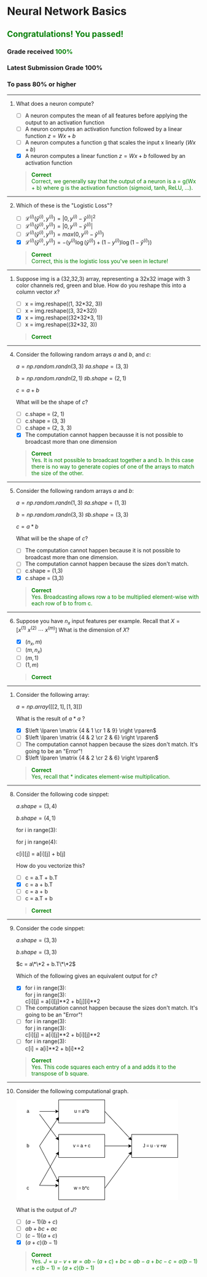 # **Neural Network Basics**

## <span style="color: green;">**Congratulations! You passed!**</span>

### **Grade received** <span style="color: green;">100%</span>

### **Latest Submission Grade** 100%

### **To pass** 80% or higher

---

1. What does a neuron compute?

    - [ ] A neuron computes the mean of all features before applying the output to an activation function
    - [ ] A neuron computes an activation function followed by a linear function $z = Wx+b$
    - [ ] A neuron computes a function g that scales the input x linearly $(Wx + b)$
    - [x] A neuron computes a linear function $z = Wx + b$ followed by an activation function
    > <spane style="color: green;">**Correct**</br>Correct, we generally say that the output of a neuron is a = g(Wx + b) where g is the activation function (sigmoid, tanh, ReLU, ...).</span>

---

2. Which of these is the "Logistic Loss"?

    - [ ] $\mathcal{L}^{(i)}(\hat{y}^{(i)}, y^{(i)}) = |0, y^{(i)} - \hat{y}^{(i)}|^{2}$
    - [ ] $\mathcal{L}^{(i)}(\hat{y}^{(i)}, y^{(i)}) = |0, y^{(i)} - \hat{y}^{(i)}|$
    - [ ] $\mathcal{L}^{(i)}(\hat{y}^{(i)}, y^{(i)}) = max(0, y^{(i)} - \hat{y}^{(i)})$
    - [x] $\mathcal{L}^{(i)}(\hat{y}^{(i)}, y^{(i)}) = -(y^{(i)} \log(\hat{y}^{(i)}) + (1-y^{(i)})\log(1-\hat{y}^{(i)}))$
    > <spane style="color: green;">**Correct**</br>Correct, this is the logistic loss you've seen in lecture!</span>

---

1. Suppose img is a (32,32,3) array, representing a 32x32 image with 3 color channels red, green and blue. How do you reshape this into a column vector $x$?

    - [ ] x = img.reshape((1, 32\*32, 3))
    - [ ] x = img.reshape((3, 32\*32))
    - [x] x = img.reshape((32\*32\*3, 1))
    - [ ] x = img.reshape((32\*32, 3))
    > <spane style="color: green;">**Correct**</span>

---

4. Consider the following random arrays $a$ and $b$, and $c$:

   $a = np.random.randn(3, 3) ~\sharp a.shape = (3, 3)$

   $b = np.random.randn(2, 1) ~\sharp b.shape = (2, 1)$

   $c = a + b$

   What will be the shape of $c$?

    - [ ] c.shape = (2, 1)
    - [ ] c.shape = (3, 3)
    - [ ] c.shape = (2, 3, 3)
    - [x] The computation cannot happen becausse it is not possible to broadcast more than one dimension
    > <spane style="color: green;">**Correct**</br>Yes. It is not possible to broadcast together a and b. In this case there is no way to generate copies of one of the arrays to match the size of the other.</span>

---

5. Consider the following random arrays $a$ and $b$:

   $a = np.random.randn(1, 3) ~\sharp a.shape = (1, 3)$

   $b = np.random.randn(3, 3) ~\sharp b.shape = (3, 3)$

   $c = a * b$

   What will be the shape of $c$?

   - [ ] The computation cannot happen because it is not possible to broadcast more than one dimension.
   - [ ] The computation cannot happen because the sizes don't match.
   - [ ] c.shape = (1,3)
   - [x] c.shape = (3,3)
    > <spane style="color: green;">**Correct**</br>Yes. Broadcasting allows row a to be multiplied element-wise with each row of b to from c.</span>

---

6. Suppose you have $n_{x}$ input features per example. Recall that $X = [x^{(1)}~x^{(2)}~\cdots~x^{(m)}]$ What is the dimension of $X$?

    - [x] $(n_x, m)$
    - [ ] $(m, n_x)$
    - [ ] $(m, 1)$
    - [ ] $(1, m)$
    > <spane style="color: green;">**Correct**</span>

---

1. Consider the following array:

   $a = np.array([[2, 1], [1, 3]])$

   What is the result of $a*a$ ?

    - [x] $\left \lparen \matrix {4 & 1 \cr 1 & 9} \right \rparen$
    - [ ] $\left \lparen \matrix {4 & 2 \cr 2 & 6} \right \rparen$
    - [ ] The computation cannot happen because the sizes don't match. It's going to be an "Error"!
    - [ ] $\left \lparen \matrix {4 & 2 \cr 2 & 6} \right \rparen$
    > <spane style="color: green;">**Correct**</br>Yes, recall that * indicates element-wise multiplication.</span>

---

8. Consider the following code sinppet:

   $a.shape = (3, 4)$

   $b.shape = (4, 1)$

   for i in range(3):

   for j in range(4):

   c[i][j] = a[i][j] + b[j]

    How do you vectorize this?

    - [ ] c = a.T + b.T
    - [x] c = a + b.T
    - [ ] c = a + b
    - [ ] c = a.T + b
    > <spane style="color: green;">**Correct**</span>

---

9. Consider the code sinppet:

   $a.shape = (3, 3)$

   $b.shape = (3, 3)$

   $c = a\*\*2 + b.T\*\*2$

   Which of the following gives an equivalent output for $c$?

   - [x] for i in range(3):</br>
   for j in range(3):</br>
   c[i][j] = a[i][j]\*\*2 + b[j][i]\*\*2
   - [ ] The computation cannot happen because the sizes don't match. It's going to be an "Error"!
   - [ ] for i in range(3):</br>
   for j in range(3):</br>
   c[i][j] = a[i][j]\*\*2 + b[i][j]\*\*2
   - [ ] for i in range(3):</br>
   c[i] = a[i]\*\*2 + b[i]\*\*2
    > <spane style="color: green;">**Correct**</br>Yes. This code squares each entry of a and adds it to the transpose of b square.</span>

---

10. Consider the following computational graph.

    ![q10.png](img/q10.png)

    What is the output of $J$?

    - [ ] $(a-1)(b+c)$
    - [ ] $ab+bc+ac$
    - [ ] $(c-1)(a+c)$
    - [x] $(a+c)(b-1)$
    > <spane style="color: green;">**Correct**</br>Yes. $J=u-v+w=ab-(a+c)+bc=ab-a+bc-c=a(b-1)+c(b-1)=(a+c)(b-1)$</span>

